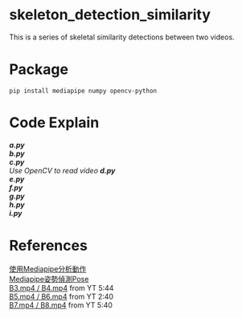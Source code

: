 # skeleton_detection_similarity

This is a series of skeletal similarity detections between two videos.

# Package
```pip install mediapipe numpy opencv-python```

# Code Explain
***a.py***\
***b.py***\
***c.py***\
_Use OpenCV to read video_
***d.py***\
***e.py***\
***f.py***\
***g.py***\
***h.py***\
***i.py***

# References
[使用Mediapipe分析動作](https://hackmd.io/@am534143/r1pch8Y1p#%E4%BD%BF%E7%94%A8Mediapipe%E5%88%86%E6%9E%90%E5%8B%95%E4%BD%9C)\
[Mediapipe姿勢偵測Pose](https://steam.oxxostudio.tw/category/python/ai/ai-mediapipe-pose.html)\
[B3.mp4 / B4.mp4](https://www.youtube.com/watch?v=fnoN_HjGm7g&t=370s) from YT 5:44\
[B5.mp4 / B6.mp4](https://www.youtube.com/watch?v=_zkmY1H0uRo) from YT 2:40\
[B7.mp4 / B8.mp4](https://www.youtube.com/watch?v=LmrKejHOaG4&t=347s) from YT 5:40
